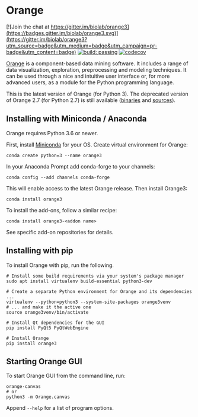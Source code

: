 Orange
======

[![Join the chat at https://gitter.im/biolab/orange3](https://badges.gitter.im/biolab/orange3.svg)](https://gitter.im/biolab/orange3?utm_source=badge&utm_medium=badge&utm_campaign=pr-badge&utm_content=badge)
[![build: passing](https://img.shields.io/travis/biolab/orange3.svg)](https://travis-ci.org/biolab/orange3)
[![codecov](https://codecov.io/gh/biolab/orange3/branch/master/graph/badge.svg)](https://codecov.io/gh/biolab/orange3)

[Orange] is a component-based data mining software. It includes a range of data
visualization, exploration, preprocessing and modeling techniques. It can be
used through a nice and intuitive user interface or, for more advanced users,
as a module for the Python programming language.

This is the latest version of Orange (for Python 3). The deprecated version of Orange 2.7 (for Python 2.7) is still available ([binaries] and [sources]).

[Orange]: https://orange.biolab.si/
[binaries]: https://orange.biolab.si/orange2/
[sources]: https://github.com/biolab/orange


Installing with Miniconda / Anaconda
------------------------------------

Orange requires Python 3.6 or newer.

First, install [Miniconda] for your OS. Create virtual environment for Orange:

    conda create python=3 --name orange3

In your Anaconda Prompt add conda-forge to your channels:

    conda config --add channels conda-forge

This will enable access to the latest Orange release. Then install Orange3:

    conda install orange3

[Miniconda]: https://docs.conda.io/en/latest/miniconda.html

To install the add-ons, follow a similar recipe:

    conda install orange3-<addon name>

See specific add-on repositories for details.

Installing with pip
-------------------

To install Orange with pip, run the following.

    # Install some build requirements via your system's package manager
    sudo apt install virtualenv build-essential python3-dev

    # Create a separate Python environment for Orange and its dependencies ...
    virtualenv --python=python3 --system-site-packages orange3venv
    # ... and make it the active one
    source orange3venv/bin/activate

    # Install Qt dependencies for the GUI
    pip install PyQt5 PyQtWebEngine

    # Install Orange
    pip install orange3

Starting Orange GUI
-------------------

To start Orange GUI from the command line, run:

    orange-canvas
    # or
    python3 -m Orange.canvas

Append `--help` for a list of program options.
